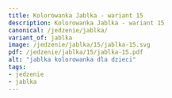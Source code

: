 ```yaml
---
title: Kolorowanka Jablka - wariant 15
description: Kolorowanka Jablka - wariant 15
canonical: /jedzenie/jablka/
variant_of: jablka
image: /jedzenie/jablka/15/jablka-15.svg
pdf: /jedzenie/jablka/15/jablka-15.pdf
alt: "jablka kolorowanka dla dzieci"
tags:
- jedzenie
- jablka
---
```

